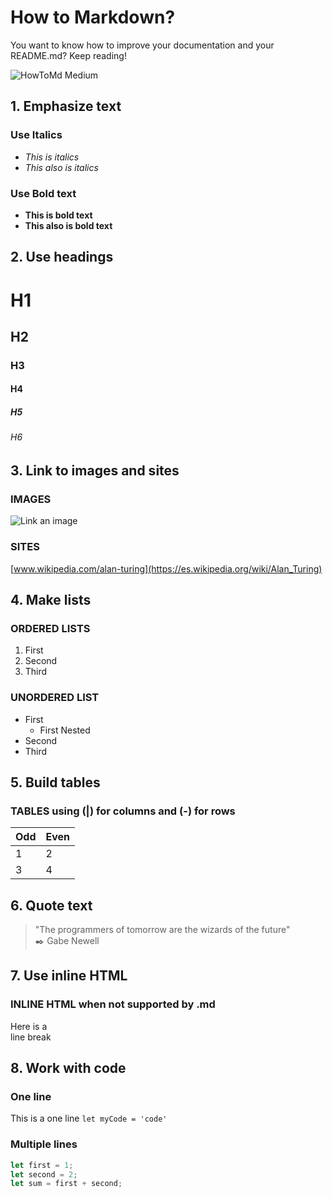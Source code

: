 # How to Markdown?
You want to know how to improve your documentation and your README.md?
Keep reading!

![HowToMd Medium](https://github.com/user-attachments/assets/14ab990e-9111-46b8-9bf0-261c1cb80cf0)


## 1. Emphasize text
### Use Italics
- *This is italics*
- _This also is italics_

### Use Bold text
- **This is bold text**
- __This also is bold text__

## 2. Use headings
# H1
## H2
### H3
#### H4
##### H5
###### H6


## 3. Link to images and sites
### IMAGES
![Link an image](https://upload.wikimedia.org/wikipedia/commons/thumb/e/ea/Alan_Turing_%281912-1954%29_in_1936_at_Princeton_University_%28b%26w%29.jpg/220px-Alan_Turing_%281912-1954%29_in_1936_at_Princeton_University_%28b%26w%29.jpg)

### SITES
[www.wikipedia.com/alan-turing](https://es.wikipedia.org/wiki/Alan_Turing)

## 4. Make lists
### ORDERED LISTS
1. First
1. Second
1. Third

### UNORDERED LIST
- First
	- First Nested
- Second
- Third

## 5. Build tables
### TABLES using (|) for columns and (-) for rows

 Odd|Even
----|----
   1|2
   3|4

## 6. Quote text

> "The programmers of tomorrow are the wizards of the future"  
> ✒️ Gabe Newell

## 7. Use inline HTML
### INLINE HTML when not supported by .md

Here is a <br />line break

## 8. Work with code

### One line
This is a one line `let myCode = 'code'`

### Multiple lines
``` javascript
let first = 1;
let second = 2;
let sum = first + second;
```

